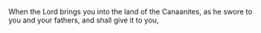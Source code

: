 When the Lord brings you into the land of the Canaanites, as he swore to you and your fathers, and shall give it to you,
